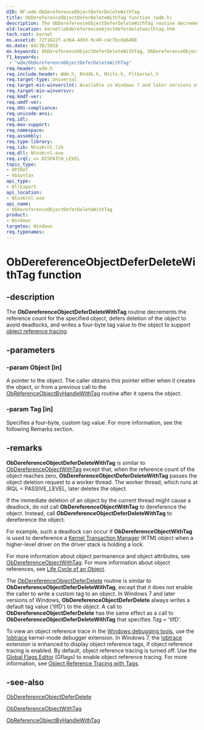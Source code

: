 ```yaml
---
UID: NF:wdm.ObDereferenceObjectDeferDeleteWithTag
title: ObDereferenceObjectDeferDeleteWithTag function (wdm.h)
description: The ObDereferenceObjectDeferDeleteWithTag routine decrements the reference count for the specified object, defers deletion of the object to avoid deadlocks, and writes a four-byte tag value to the object to support object reference tracing.
old-location: kernel\obdereferenceobjectdeferdeletewithtag.htm
tech.root: kernel
ms.assetid: 72f1622f-a364-4d93-9c49-c4c7bcda6488
ms.date: 04/30/2018
ms.keywords: ObDereferenceObjectDeferDeleteWithTag, ObDereferenceObjectDeferDeleteWithTag routine [Kernel-Mode Driver Architecture], k107_c6da92e4-6a70-4f19-bd09-4308964b1e14.xml, kernel.obdereferenceobjectdeferdeletewithtag, wdm/ObDereferenceObjectDeferDeleteWithTag
f1_keywords:
 - "wdm/ObDereferenceObjectDeferDeleteWithTag"
req.header: wdm.h
req.include-header: Wdm.h, Ntddk.h, Ntifs.h, Fltkernel.h
req.target-type: Universal
req.target-min-winverclnt: Available in Windows 7 and later versions of the Windows operating system.
req.target-min-winversvr: 
req.kmdf-ver: 
req.umdf-ver: 
req.ddi-compliance: 
req.unicode-ansi: 
req.idl: 
req.max-support: 
req.namespace: 
req.assembly: 
req.type-library: 
req.lib: NtosKrnl.lib
req.dll: NtosKrnl.exe
req.irql: <= DISPATCH_LEVEL
topic_type:
- APIRef
- kbSyntax
api_type:
- DllExport
api_location:
- NtosKrnl.exe
api_name:
- ObDereferenceObjectDeferDeleteWithTag
product:
- Windows
targetos: Windows
req.typenames: 
---
```


# ObDereferenceObjectDeferDeleteWithTag function


## -description


The <b>ObDereferenceObjectDeferDeleteWithTag</b> routine decrements the reference count for the specified object, defers deletion of the object to avoid deadlocks, and writes a four-byte tag value to the object to support <a href="https://go.microsoft.com/fwlink/p/?linkid=153590">object reference tracing</a>. 


## -parameters




### -param Object [in]

A pointer to the object. The caller obtains this pointer either when it creates the object, or from a previous call to the <a href="https://docs.microsoft.com/windows-hardware/drivers/ddi/wdm/nf-wdm-obreferenceobjectbyhandlewithtag">ObReferenceObjectByHandleWithTag</a> routine after it opens the object. 


### -param Tag [in]

Specifies a four-byte, custom tag value. For more information, see the following Remarks section. 


## -remarks



<b>ObDereferenceObjectDeferDeleteWithTag</b> is similar to <a href="https://docs.microsoft.com/windows-hardware/drivers/ddi/wdm/nf-wdm-obdereferenceobjectwithtag">ObDereferenceObjectWithTag</a> except that, when the reference count of the object reaches zero, <b>ObDereferenceObjectDeferDeleteWithTag</b> passes the object deletion request to a worker thread. The worker thread, which runs at IRQL = PASSIVE_LEVEL, later deletes the object.

If the immediate deletion of an object by the current thread might cause a deadlock, do not call <b>ObDereferenceObjectWithTag</b> to dereference the object. Instead, call <b>ObDereferenceObjectDeferDeleteWithTag</b> to dereference the object.

For example, such a deadlock can occur if <b>ObDereferenceObjectWithTag</b> is used to dereference a <a href="https://docs.microsoft.com/windows-hardware/drivers/kernel/windows-kernel-mode-kernel-transaction-manager">Kernel Transaction Manager</a> (KTM) object when a higher-level driver on the driver stack is holding a lock.

For more information about object permanence and object attributes, see <a href="https://docs.microsoft.com/windows-hardware/drivers/ddi/wdm/nf-wdm-obdereferenceobjectwithtag">ObDereferenceObjectWithTag</a>. For more information about object references, see <a href="https://docs.microsoft.com/windows-hardware/drivers/kernel/life-cycle-of-an-object">Life Cycle of an Object</a>.

The <a href="https://docs.microsoft.com/windows-hardware/drivers/ddi/wdm/nf-wdm-obdereferenceobjectdeferdelete">ObDereferenceObjectDeferDelete</a> routine is similar to <b>ObDereferenceObjectDeferDeleteWithTag</b>, except that it does not enable the caller to write a custom tag to an object. In Windows 7 and later versions of Windows, <b>ObDereferenceObjectDeferDelete</b> always writes a default tag value ('tlfD') to the object. A call to <b>ObDereferenceObjectDeferDelete</b> has the same effect as a call to <b>ObDereferenceObjectDeferDeleteWithTag</b> that specifies <i>Tag</i> = 'tlfD'.

To view an object reference trace in the <a href="https://go.microsoft.com/fwlink/p/?linkid=153599">Windows debugging tools</a>, use the <a href="https://docs.microsoft.com/windows-hardware/drivers/debugger/-obtrace">!obtrace</a> kernel-mode debugger extension. In Windows 7, the <a href="https://docs.microsoft.com/windows-hardware/drivers/debugger/-obtrace">!obtrace</a> extension is enhanced to display object reference tags, if object reference tracing is enabled. By default, object reference tracing is turned off. Use the <a href="https://go.microsoft.com/fwlink/p/?linkid=153601">Global Flags Editor</a> (Gflags) to enable object reference tracing. For more information, see <a href="https://docs.microsoft.com/windows-hardware/drivers/kernel/object-reference-tracing-with-tags">Object Reference Tracing with Tags</a>. 




## -see-also




<a href="https://docs.microsoft.com/windows-hardware/drivers/ddi/wdm/nf-wdm-obdereferenceobjectdeferdelete">ObDereferenceObjectDeferDelete</a>



<a href="https://docs.microsoft.com/windows-hardware/drivers/ddi/wdm/nf-wdm-obdereferenceobjectwithtag">ObDereferenceObjectWithTag</a>



<a href="https://docs.microsoft.com/windows-hardware/drivers/ddi/wdm/nf-wdm-obreferenceobjectbyhandlewithtag">ObReferenceObjectByHandleWithTag</a>
 

 

